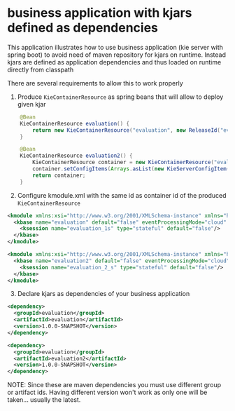 # business application with kjars defined as dependencies

This application illustrates how to use business application (kie server with spring boot)
to avoid need of maven repository for kjars on runtime. Instead kjars are defined as application
dependencies and thus loaded on runtime directly from classpath

There are several requirements to allow this to work properly

1. Produce `KieContainerResource` as spring beans that will allow to deploy given kjar

```java
    @Bean
    KieContainerResource evaluation() {
        return new KieContainerResource("evaluation", new ReleaseId("evaluation", "evaluation", "1.0"));
    }

    @Bean
    KieContainerResource evaluation2() {
        KieContainerResource container = new KieContainerResource("evaluation2", new ReleaseId("evaluation2", "evaluation2", "2.0"));
        container.setConfigItems(Arrays.asList(new KieServerConfigItem(KieServerConstants.PCFG_RUNTIME_STRATEGY, "PER_PROCESS_INSTANCE", "String")));
        return container;
    }
```

2. Configure kmodule.xml with the same id as container id of the produced `KieContainerResource`

```xml
<kmodule xmlns:xsi="http://www.w3.org/2001/XMLSchema-instance" xmlns="http://jboss.org/kie/6.0.0/kmodule">
  <kbase name="evaluation" default="false" eventProcessingMode="cloud" equalsBehavior="identity" packages="*">
    <ksession name="evaluation_1s" type="stateful" default="false"/>
  </kbase>
</kmodule>
```

```xml
<kmodule xmlns:xsi="http://www.w3.org/2001/XMLSchema-instance" xmlns="http://jboss.org/kie/6.0.0/kmodule">
  <kbase name="evaluation2" default="false" eventProcessingMode="cloud" equalsBehavior="identity" packages="*">
    <ksession name="evaluation_2_s" type="stateful" default="false"/>
  </kbase>
</kmodule>
```

3. Declare kjars as dependencies of your business application

```xml
<dependency>
  <groupId>evaluation</groupId>
  <artifactId>evaluation</artifactId>
  <version>1.0.0-SNAPSHOT</version>
</dependency>

<dependency>
  <groupId>evaluation</groupId>
  <artifactId>evaluation2</artifactId>
  <version>1.0.0-SNAPSHOT</version>
</dependency>
```


NOTE: Since these are maven dependencies you must use different group or artifact ids.
Having different version won't work as only one will be taken... usually the latest.
